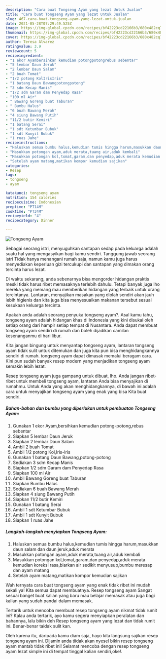 ```yaml
---
description: "Cara buat Tongseng Ayam yang lezat Untuk Jualan"
title: "Cara buat Tongseng Ayam yang lezat Untuk Jualan"
slug: 467-cara-buat-tongseng-ayam-yang-lezat-untuk-jualan
date: 2021-05-28T07:29:49.525Z
image: https://img-global.cpcdn.com/recipes/bf42223cd22166b3/680x482cq70/tongseng-ayam-foto-resep-utama.jpg
thumbnail: https://img-global.cpcdn.com/recipes/bf42223cd22166b3/680x482cq70/tongseng-ayam-foto-resep-utama.jpg
cover: https://img-global.cpcdn.com/recipes/bf42223cd22166b3/680x482cq70/tongseng-ayam-foto-resep-utama.jpg
author: Teresa Alvarez
ratingvalue: 3.9
reviewcount: 5
recipeingredient:
- "1 ekor Ayambersihkan kemudian potongpotongrebus sebentar"
- "5 lembar Daun Jeruk"
- "2 lembar Daun Salam"
- "2 buah Tomat"
- "1/2 potong KolIrisIris"
- "1 batang Daun Bawangpotongpotong"
- "3 sdm Kecap Manis"
- "1/2 sdm Garam dam Penyedap Rasa"
- "100 ml Air"
- " Bawang Goreng buat Taburan"
- " Bumbu Halus"
- "6 buah Bawang Merah"
- "4 siung Bawang Putih"
- "11/2 butir Kemiri"
- "1 batang Serai"
- "1 sdt Ketumbar Bubuk"
- "1 sdt Kunyit Bubuk"
- "1 ruas Jahe"
recipeinstructions:
- "Haluskan semua bumbu halus,kemudian tumis hingga harum,masukkan daun salam dan daun jeruk,aduk merata"
- "Masukkan potongan ayam,aduk merata,tuang air,aduk kembali"
- "Masukkan potongan kol,tomat,garam,dan penyedap,aduk merata kemudian koreksi rasa,biarkan air sedikit menyusup,bumbu meresap dan ayam matang"
- "Setelah ayam matang,matikan kompor kemudian sajikan"
categories:
- Resep
tags:
- tongseng
- ayam

katakunci: tongseng ayam 
nutrition: 154 calories
recipecuisine: Indonesian
preptime: "PT14M"
cooktime: "PT34M"
recipeyield: "4"
recipecategory: Dinner

---
```



![Tongseng Ayam](https://img-global.cpcdn.com/recipes/bf42223cd22166b3/680x482cq70/tongseng-ayam-foto-resep-utama.jpg)

Sebagai seorang istri, menyuguhkan santapan sedap pada keluarga adalah suatu hal yang mengasyikan bagi kamu sendiri. Tanggung jawab seorang istri Tidak hanya menangani rumah saja, namun kamu juga harus menyediakan keperluan gizi tercukupi dan santapan yang dimakan orang tercinta harus lezat.

Di waktu  sekarang, anda sebenarnya bisa mengorder hidangan praktis meski tidak harus ribet memasaknya terlebih dahulu. Tetapi banyak juga lho mereka yang memang mau memberikan hidangan yang terbaik untuk orang tercintanya. Lantaran, menyajikan masakan yang diolah sendiri akan jauh lebih higienis dan kita juga bisa menyesuaikan makanan tersebut sesuai kesukaan keluarga tercinta. 



Apakah anda adalah seorang penyuka tongseng ayam?. Asal kamu tahu, tongseng ayam adalah hidangan khas di Indonesia yang kini disukai oleh setiap orang dari hampir setiap tempat di Nusantara. Anda dapat membuat tongseng ayam sendiri di rumah dan boleh dijadikan camilan kesenanganmu di hari libur.

Kita jangan bingung untuk menyantap tongseng ayam, lantaran tongseng ayam tidak sulit untuk ditemukan dan juga kita pun bisa menghidangkannya sendiri di rumah. tongseng ayam dapat dimasak memalui beragam cara. Kini pun sudah banyak resep modern yang menjadikan tongseng ayam semakin lebih lezat.

Resep tongseng ayam juga gampang untuk dibuat, lho. Anda jangan ribet-ribet untuk membeli tongseng ayam, lantaran Anda bisa menyajikan di rumahmu. Untuk Anda yang akan menghidangkannya, di bawah ini adalah cara untuk menyajikan tongseng ayam yang enak yang bisa Kita buat sendiri.

<!--inarticleads1-->

##### Bahan-bahan dan bumbu yang diperlukan untuk pembuatan Tongseng Ayam:

1. Gunakan 1 ekor Ayam,bersihkan kemudian potong-potong,rebus sebentar
1. Siapkan 5 lembar Daun Jeruk
1. Siapkan 2 lembar Daun Salam
1. Ambil 2 buah Tomat
1. Ambil 1/2 potong Kol,Iris-Iris
1. Gunakan 1 batang Daun Bawang,potong-potong
1. Sediakan 3 sdm Kecap Manis
1. Siapkan 1/2 sdm Garam dam Penyedap Rasa
1. Siapkan 100 ml Air
1. Ambil  Bawang Goreng buat Taburan
1. Siapkan  Bumbu Halus
1. Sediakan 6 buah Bawang Merah
1. Siapkan 4 siung Bawang Putih
1. Siapkan 11/2 butir Kemiri
1. Gunakan 1 batang Serai
1. Ambil 1 sdt Ketumbar Bubuk
1. Ambil 1 sdt Kunyit Bubuk
1. Siapkan 1 ruas Jahe




<!--inarticleads2-->

##### Langkah-langkah menyiapkan Tongseng Ayam:

1. Haluskan semua bumbu halus,kemudian tumis hingga harum,masukkan daun salam dan daun jeruk,aduk merata
1. Masukkan potongan ayam,aduk merata,tuang air,aduk kembali
1. Masukkan potongan kol,tomat,garam,dan penyedap,aduk merata kemudian koreksi rasa,biarkan air sedikit menyusup,bumbu meresap dan ayam matang
1. Setelah ayam matang,matikan kompor kemudian sajikan




Wah ternyata cara buat tongseng ayam yang enak tidak ribet ini mudah sekali ya! Kita semua dapat membuatnya. Resep tongseng ayam Sangat sesuai banget buat kalian yang baru mau belajar memasak atau juga bagi kalian yang sudah pandai dalam memasak.

Tertarik untuk mencoba membuat resep tongseng ayam nikmat tidak rumit ini? Kalau anda tertarik, ayo kamu segera menyiapkan peralatan dan bahannya, lalu bikin deh Resep tongseng ayam yang lezat dan tidak rumit ini. Benar-benar taidak sulit kan. 

Oleh karena itu, daripada kamu diam saja, hayo kita langsung sajikan resep tongseng ayam ini. Dijamin anda tiidak akan nyesel bikin resep tongseng ayam mantab tidak ribet ini! Selamat mencoba dengan resep tongseng ayam lezat simple ini di tempat tinggal kalian sendiri,oke!.

